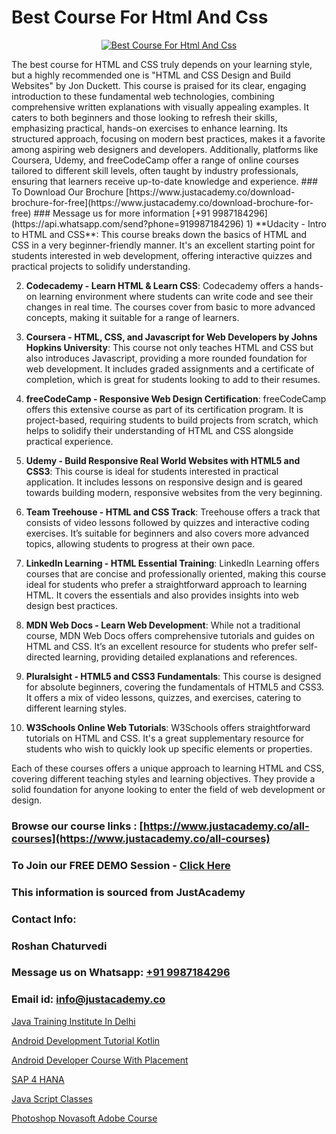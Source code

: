 # Best Course For Html And Css

<p align="center">
  <a href="https://justacademy.co/course-detail/html-training">
    <img src="https://justacademy.co/storage2/course_image/1676636567_course_image.webp" alt="Best Course For Html And Css">
  </a>
</p>
The best course for HTML and CSS truly depends on your learning style, but a highly recommended one is "HTML and CSS Design and Build Websites" by Jon Duckett. This course is praised for its clear, engaging introduction to these fundamental web technologies, combining comprehensive written explanations with visually appealing examples. It caters to both beginners and those looking to refresh their skills, emphasizing practical, hands-on exercises to enhance learning. Its structured approach, focusing on modern best practices, makes it a favorite among aspiring web designers and developers. Additionally, platforms like Coursera, Udemy, and freeCodeCamp offer a range of online courses tailored to different skill levels, often taught by industry professionals, ensuring that learners receive up-to-date knowledge and experience.
### To Download Our Brochure [https://www.justacademy.co/download-brochure-for-free](https://www.justacademy.co/download-brochure-for-free)
### Message us for more information [+91 9987184296](https://api.whatsapp.com/send?phone=919987184296)
1) **Udacity - Intro to HTML and CSS**: This course breaks down the basics of HTML and CSS in a very beginner-friendly manner. It's an excellent starting point for students interested in web development, offering interactive quizzes and practical projects to solidify understanding.

2) **Codecademy - Learn HTML & Learn CSS**: Codecademy offers a hands-on learning environment where students can write code and see their changes in real time. The courses cover from basic to more advanced concepts, making it suitable for a range of learners.

3) **Coursera - HTML, CSS, and Javascript for Web Developers by Johns Hopkins University**: This course not only teaches HTML and CSS but also introduces Javascript, providing a more rounded foundation for web development. It includes graded assignments and a certificate of completion, which is great for students looking to add to their resumes.

4) **freeCodeCamp - Responsive Web Design Certification**: freeCodeCamp offers this extensive course as part of its certification program. It is project-based, requiring students to build projects from scratch, which helps to solidify their understanding of HTML and CSS alongside practical experience.

5) **Udemy - Build Responsive Real World Websites with HTML5 and CSS3**: This course is ideal for students interested in practical application. It includes lessons on responsive design and is geared towards building modern, responsive websites from the very beginning.

6) **Team Treehouse - HTML and CSS Track**: Treehouse offers a track that consists of video lessons followed by quizzes and interactive coding exercises. It’s suitable for beginners and also covers more advanced topics, allowing students to progress at their own pace.

7) **LinkedIn Learning - HTML Essential Training**: LinkedIn Learning offers courses that are concise and professionally oriented, making this course ideal for students who prefer a straightforward approach to learning HTML. It covers the essentials and also provides insights into web design best practices.

8) **MDN Web Docs - Learn Web Development**: While not a traditional course, MDN Web Docs offers comprehensive tutorials and guides on HTML and CSS. It’s an excellent resource for students who prefer self-directed learning, providing detailed explanations and references.

9) **Pluralsight - HTML5 and CSS3 Fundamentals**: This course is designed for absolute beginners, covering the fundamentals of HTML5 and CSS3. It offers a mix of video lessons, quizzes, and exercises, catering to different learning styles.

10) **W3Schools Online Web Tutorials**: W3Schools offers straightforward tutorials on HTML and CSS. It's a great supplementary resource for students who wish to quickly look up specific elements or properties.

Each of these courses offers a unique approach to learning HTML and CSS, covering different teaching styles and learning objectives. They provide a solid foundation for anyone looking to enter the field of web development or design.

### Browse our course links : [https://www.justacademy.co/all-courses](https://www.justacademy.co/all-courses) 
### To Join our FREE DEMO Session - [Click Here](https://www.justacademy.co/register-for-course-demo)


### This information is sourced from JustAcademy
### Contact Info:
### Roshan Chaturvedi
### Message us on Whatsapp: [+91 9987184296](https://api.whatsapp.com/send?phone=919987184296)
### Email id: [info@justacademy.co](mailto:info@justacademy.co)
                
[Java Training Institute In Delhi](https://www.linkedin.com/pulse/java-training-institute-delhi-justacademy-kolkata-xl5me?trackingId=%2BJDvOIiBXo3qjk87PUnsTg%3D%3D&lipi=urn%3Ali%3Apage%3Ad_flagship3_company_admin%3BZ3buGVXtSt2MpOd2OMz6cQ%3D%3D)

[Android Development Tutorial Kotlin](https://www.linkedin.com/pulse/android-development-tutorial-kotlin-justacademy-beangaluru-livrc/)

[Android Developer Course With Placement](https://medium.com/@kumarishimmi99/android-developer-course-with-placement-c6594a2e990c)

[SAP 4 HANA](https://medium.com/@kamblerajas684/sap-4-hana-93c12632e357)

[Java Script Classes](https://justacademyin.github.io/Articles/Java-Script-Classes)

[Photoshop Novasoft Adobe Course](https://justacademyin.github.io/justacademy/photoshop-novasoft-adobe-course)

